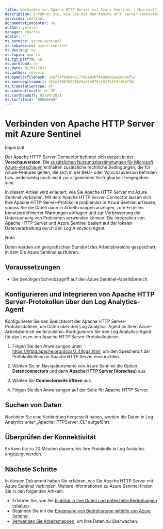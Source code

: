 ```yaml
---
title: Verbinden von Apache HTTP Server mit Azure Sentinel | Microsoft-Dokumentation
description: Erfahren Sie, wie Sie mit dem Apache HTTP Server-Connector Apache-Protokolle in Azure Sentinel pullen. Zeigen Sie Apache-Daten in Arbeitsmappen an, erstellen Sie Warnungen, und verbessern Sie die Untersuchung.
services: sentinel
documentationcenter: na
author: yelevin
manager: rkarlin
editor: ''
ms.service: azure-sentinel
ms.subservice: azure-sentinel
ms.devlang: na
ms.topic: how-to
ms.tgt_pltfrm: na
ms.workload: na
ms.date: 02/03/2021
ms.author: yelevin
ms.openlocfilehash: 59ef34f9d6d42277d8e83bf4e0ebb8ee29096f52
ms.sourcegitcommit: f82e290076298b25a85e979a101753f9f16b720c
ms.translationtype: HT
ms.contentlocale: de-DE
ms.lasthandoff: 02/04/2021
ms.locfileid: "99566609"
---
```

# <a name="connect-your-apache-http-server-to-azure-sentinel"></a>Verbinden von Apache HTTP Server mit Azure Sentinel

> [!IMPORTANT]
> Der Apache HTTP Server-Connector befindet sich derzeit in der **Vorschauversion**. Die [zusätzlichen Nutzungsbestimmungen für Microsoft Azure-Vorschauen](https://azure.microsoft.com/support/legal/preview-supplemental-terms/) enthalten zusätzliche rechtliche Bedingungen, die für Azure-Features gelten, die sich in der Beta- oder Vorschauversion befinden bzw. anderweitig noch nicht zur allgemeinen Verfügbarkeit freigegeben sind.

In diesem Artikel wird erläutert, wie Sie Apache HTTP Server mit Azure Sentinel verbinden. Mit dem Apache HTTP Server-Connector lassen sich Ihre Apache HTTP Server-Protokolle problemlos in Azure Sentinel erfassen, sodass Sie die Daten dann in Arbeitsmappen anzeigen, zum Erstellen benutzerdefinierter Warnungen abfragen und zur Verbesserung der Untersuchung von Problemen verwenden können. Die Integration von Apache HTTP Server und Azure Sentinel basiert auf der lokalen Dateiverarbeitung durch den Log Analytics-Agent.

> [!NOTE]
> Daten werden am geografischen Standort des Arbeitsbereichs gespeichert, in dem Sie Azure Sentinel ausführen.

## <a name="prerequisites"></a>Voraussetzungen

- Sie benötigen Schreibzugriff auf den Azure Sentinel-Arbeitsbereich.

## <a name="configure-and-integrate-apache-http-server-logs-via-log-analytics-agent"></a>Konfigurieren und Integrieren von Apache HTTP Server-Protokollen über den Log Analytics-Agent

Konfigurieren Sie den Speicherort der Apache HTTP Server-Protokolldateien, um Daten über den Log Analytics-Agent an Ihren Azure-Arbeitsbereich weiterzuleiten.
Konfigurieren Sie den Log Analytics-Agent für das Lesen von Apache HTTP Server-Protokolldateien.

1. Folgen Sie den Anweisungen unter https://httpd.apache.org/docs/2.4/logs.html, um den Speicherort der Protokolldateien in Apache HTTP Server einzurichten.

1. Wählen Sie im Navigationsmenü von Azure Sentinel die Option **Datenconnectors** und dann **Apache HTTP Server (Vorschau)** aus.

1. Wählen Sie **Connectorseite öffnen** aus.

1. Folgen Sie den Anweisungen auf der Seite für Apache HTTP Server.

## <a name="find-your-data"></a>Suchen von Daten

Nachdem Sie eine Verbindung hergestellt haben, werden die Daten in Log Analytics unter „ApacheHTTPServer_CL“ aufgeführt.

## <a name="validate-connectivity"></a>Überprüfen der Konnektivität

Es kann bis zu 20 Minuten dauern, bis Ihre Protokolle in Log Analytics angezeigt werden.

## <a name="next-steps"></a>Nächste Schritte

In diesem Dokument haben Sie erfahren, wie Sie Apache HTTP Server mit Azure Sentinel verbinden. Weitere Informationen zu Azure Sentinel finden Sie in den folgenden Artikeln:

- Erfahren Sie, wie Sie [Einblick in Ihre Daten und potenzielle Bedrohungen erhalten](quickstart-get-visibility.md).
- Beginnen Sie mit der [Erkennung von Bedrohungen mithilfe von Azure Sentinel](tutorial-detect-threats-built-in.md).
- [Verwenden Sie Arbeitsmappen](tutorial-monitor-your-data.md), um Ihre Daten zu überwachen.
